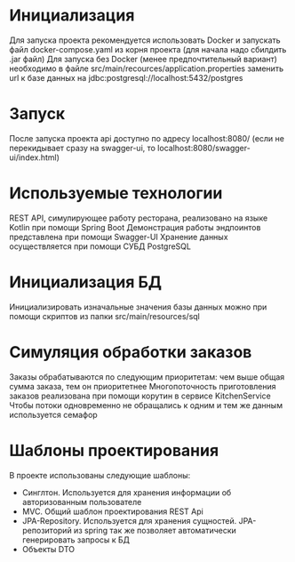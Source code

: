 # Инициализация
Для запуска проекта рекомендуется использовать Docker и запускать файл docker-compose.yaml из корня проекта (для начала надо сбилдить .jar файл)
Для запуска без Docker (менее предпочтительный вариант) необходимо в файле src/main/recources/application.properties заменить url к базе данных на jdbc:postgresql://localhost:5432/postgres

# Запуск
После запуска проекта api доступно по адресу localhost:8080/ (если не перекидывает сразу на swagger-ui, то localhost:8080/swagger-ui/index.html)

# Используемые технологии
REST API, симулирующее работу ресторана, реализовано на языке Kotlin при помощи Spring Boot
Демонстрация работы эндпоинтов представлена при помощи Swagger-UI
Хранение данных осуществляется при помощи СУБД PostgreSQL

# Инициализация БД
Инициализировать изначальные значения базы данных можно при помощи скриптов из папки src/main/resources/sql

# Симуляция обработки заказов
Заказы обрабатываются по следующим приоритетам: чем выше общая сумма заказа, тем он приоритетнее
Многопоточность приготовления заказов реализована при помощи корутин в сервисе KitchenService
Чтобы потоки одновременно не обращались к одним и тем же данным используется семафор

# Шаблоны проектирования
В проекте использованы следующие шаблоны:
- Синглтон. Используется для хранения информации об авторизованным пользователе
- MVC. Общий шаблон проектирования REST Api
- JPA-Repository. Используется для хранения сущностей. JPA-репозиторий из spring так же позволяет автоматически генерировать запросы к БД
- Объекты DTO
